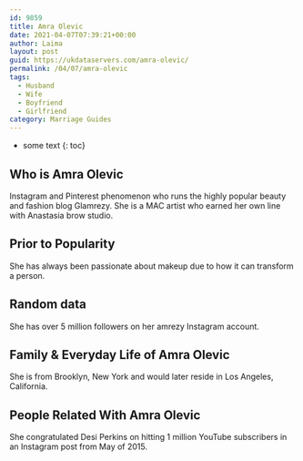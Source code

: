 ```yaml
---
id: 9859
title: Amra Olevic
date: 2021-04-07T07:39:21+00:00
author: Laima
layout: post
guid: https://ukdataservers.com/amra-olevic/
permalink: /04/07/amra-olevic
tags:
  - Husband
  - Wife
  - Boyfriend
  - Girlfriend
category: Marriage Guides
---
```


* some text
{: toc}


## Who is Amra Olevic
                  
                  
                  
Instagram and Pinterest phenomenon who runs the highly popular beauty and fashion blog Glamrezy. She is a MAC artist who earned her own line with Anastasia brow studio.
                  
              
            
              
            
                
                
                
## Prior to Popularity
                  
                  
                  
She has always been passionate about makeup due to how it can transform a person.
                  
              
            
              
            
                
                
                
## Random data
                  
                  
                  
She has over 5 million followers on her amrezy Instagram account. 
                  
              
            
              
            
                
                
                
## Family & Everyday Life of Amra Olevic
                  
                  
                  
She is from Brooklyn, New York and would later reside in Los Angeles, California.
                  
              
            
              
            
                
                
                
## People Related With Amra Olevic
                  
                  
                  
She congratulated Desi Perkins on hitting 1 million YouTube subscribers in an Instagram post from May of 2015.
                  
              
            
              
            
                
              
            
              
              
            
            
              
            
          
          
          